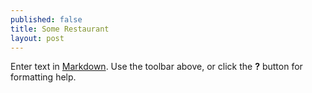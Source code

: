 ```yaml
---
published: false
title: Some Restaurant
layout: post
---
```






Enter text in [Markdown](http://daringfireball.net/projects/markdown/). Use the toolbar above, or click the **?** button for formatting help.
